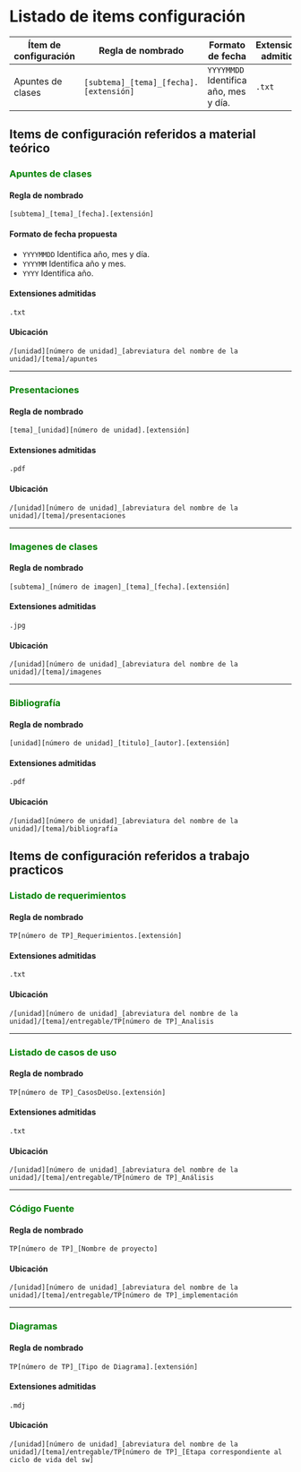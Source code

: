 # Listado de items configuración

|Ítem de configuración|Regla de nombrado|Formato de fecha|Extensiones admitidas|Ubicación|
|---|---|---|---|---|
|Apuntes de clases|`[subtema]_[tema]_[fecha].[extensión]` | `YYYYMMDD` Identifica año, mes y día. | `.txt`| `/[unidad][número de unidad]_[abreviatura del nombre de la unidad]/[tema]/apuntes`

## Items de configuración referidos a material teórico

### <span style="color: green">Apuntes de clases </span>

#### Regla de nombrado
`[subtema]_[tema]_[fecha].[extensión]`

#### Formato de fecha propuesta
  - `YYYYMMDD` Identifica año, mes y día.
  - `YYYYMM` Identifica año y mes.
  - `YYYY` Identifica año.

#### Extensiones admitidas
`.txt`

#### Ubicación
`/[unidad][número de unidad]_[abreviatura del nombre de la unidad]/[tema]/apuntes`

___

### <span style="color: green">Presentaciones </span>

#### Regla de nombrado
`[tema]_[unidad][número de unidad].[extensión]`

#### Extensiones admitidas
`.pdf`

#### Ubicación
`/[unidad][número de unidad]_[abreviatura del nombre de la unidad]/[tema]/presentaciones`

___

### <span style="color: green">Imagenes de clases </span>

#### Regla de nombrado
`[subtema]_[número de imagen]_[tema]_[fecha].[extensión]`

#### Extensiones admitidas
`.jpg`

#### Ubicación
`/[unidad][número de unidad]_[abreviatura del nombre de la unidad]/[tema]/imagenes`

___

### <span style="color: green">Bibliografía </span>

#### Regla de nombrado
`[unidad][número de unidad]_[titulo]_[autor].[extensión]`

#### Extensiones admitidas
`.pdf`

#### Ubicación
`/[unidad][número de unidad]_[abreviatura del nombre de la unidad]/[tema]/bibliografía`

## Items de configuración referidos a trabajo practicos

### <span style="color: green">Listado de requerimientos </span>

#### Regla de nombrado
`TP[número de TP]_Requerimientos.[extensión]`

#### Extensiones admitidas
`.txt`

#### Ubicación
`/[unidad][número de unidad]_[abreviatura del nombre de la unidad]/[tema]/entregable/TP[número de TP]_Analisis`

___

### <span style="color: green">Listado de casos de uso </span>

#### Regla de nombrado
`TP[número de TP]_CasosDeUso.[extensión]`

#### Extensiones admitidas
`.txt`

#### Ubicación
`/[unidad][número de unidad]_[abreviatura del nombre de la unidad]/[tema]/entregable/TP[número de TP]_Análisis`

___

### <span style="color: green">Código Fuente </span>

#### Regla de nombrado
`TP[número de TP]_[Nombre de proyecto]`

#### Ubicación
`/[unidad][número de unidad]_[abreviatura del nombre de la unidad]/[tema]/entregable/TP[número de TP]_implementación`

___

### <span style="color: green">Diagramas </span>

#### Regla de nombrado
`TP[número de TP]_[Tipo de Diagrama].[extensión]`

#### Extensiones admitidas
`.mdj`

#### Ubicación
`/[unidad][número de unidad]_[abreviatura del nombre de la unidad]/[tema]/entregable/TP[número de TP]_[Etapa correspondiente al ciclo de vida del sw]`
